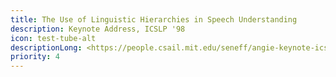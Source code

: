 ```yaml
---
title: The Use of Linguistic Hierarchies in Speech Understanding
description: Keynote Address, ICSLP '98
icon: test-tube-alt
descriptionLong: <https://people.csail.mit.edu/seneff/angie-keynote-icslp-98.pdf>
priority: 4
---
```

